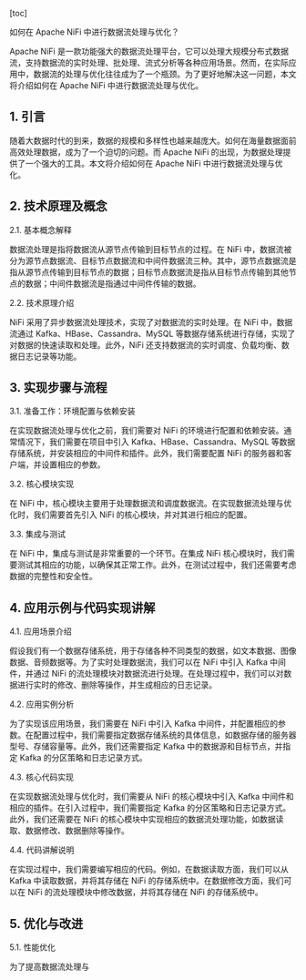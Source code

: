 
[toc]                    
                
                
如何在 Apache NiFi 中进行数据流处理与优化？

Apache NiFi 是一款功能强大的数据流处理平台，它可以处理大规模分布式数据流，支持数据流的实时处理、批处理、流式分析等各种应用场景。然而，在实际应用中，数据流的处理与优化往往成为了一个瓶颈。为了更好地解决这一问题，本文将介绍如何在 Apache NiFi 中进行数据流处理与优化。

## 1. 引言

随着大数据时代的到来，数据的规模和多样性也越来越庞大。如何在海量数据面前高效处理数据，成为了一个迫切的问题。而 Apache NiFi 的出现，为数据处理提供了一个强大的工具。本文将介绍如何在 Apache NiFi 中进行数据流处理与优化。

## 2. 技术原理及概念

2.1. 基本概念解释

数据流处理是指将数据流从源节点传输到目标节点的过程。在 NiFi 中，数据流被分为源节点数据流、目标节点数据流和中间件数据流三种。其中，源节点数据流是指从源节点传输到目标节点的数据；目标节点数据流是指从目标节点传输到其他节点的数据；中间件数据流是指通过中间件传输的数据。

2.2. 技术原理介绍

NiFi 采用了异步数据流处理技术，实现了对数据流的实时处理。在 NiFi 中，数据流通过 Kafka、HBase、Cassandra、MySQL 等数据存储系统进行存储，实现了对数据的快速读取和处理。此外，NiFi 还支持数据流的实时调度、负载均衡、数据日志记录等功能。

## 3. 实现步骤与流程

3.1. 准备工作：环境配置与依赖安装

在实现数据流处理与优化之前，我们需要对 NiFi 的环境进行配置和依赖安装。通常情况下，我们需要在项目中引入 Kafka、HBase、Cassandra、MySQL 等数据存储系统，并安装相应的中间件和插件。此外，我们需要配置 NiFi 的服务器和客户端，并设置相应的参数。

3.2. 核心模块实现

在 NiFi 中，核心模块主要用于处理数据流和调度数据流。在实现数据流处理与优化时，我们需要首先引入 NiFi 的核心模块，并对其进行相应的配置。

3.3. 集成与测试

在 NiFi 中，集成与测试是非常重要的一个环节。在集成 NiFi 核心模块时，我们需要测试其相应的功能，以确保其正常工作。此外，在测试过程中，我们还需要考虑数据的完整性和安全性。

## 4. 应用示例与代码实现讲解

4.1. 应用场景介绍

假设我们有一个数据存储系统，用于存储各种不同类型的数据，如文本数据、图像数据、音频数据等。为了实时处理数据流，我们可以在 NiFi 中引入 Kafka 中间件，并通过 NiFi 的流处理模块对数据流进行处理。在处理过程中，我们可以对数据进行实时的修改、删除等操作，并生成相应的日志记录。

4.2. 应用实例分析

为了实现该应用场景，我们需要在 NiFi 中引入 Kafka 中间件，并配置相应的参数。在配置过程中，我们需要指定数据存储系统的具体信息，如数据存储的服务器型号、存储容量等。此外，我们还需要指定 Kafka 中的数据源和目标节点，并指定 Kafka 的分区策略和日志记录方式。

4.3. 核心代码实现

在实现数据流处理与优化时，我们需要从 NiFi 的核心模块中引入 Kafka 中间件和相应的插件。在引入过程中，我们需要指定 Kafka 的分区策略和日志记录方式。此外，我们还需要在 NiFi 的核心模块中实现相应的数据流处理功能，如数据读取、数据修改、数据删除等操作。

4.4. 代码讲解说明

在实现过程中，我们需要编写相应的代码。例如，在数据读取方面，我们可以从 Kafka 中读取数据，并将其存储在 NiFi 的存储系统中。在数据修改方面，我们可以在 NiFi 的流处理模块中修改数据，并将其存储在 NiFi 的存储系统中。

## 5. 优化与改进

5.1. 性能优化

为了提高数据流处理与

